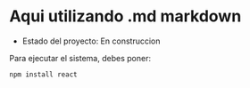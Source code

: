 <h1>Aqui utilizando .md markdown</h1>

- Estado del proyecto: En construccion

Para ejecutar el sistema, debes poner:

```npm install react```
